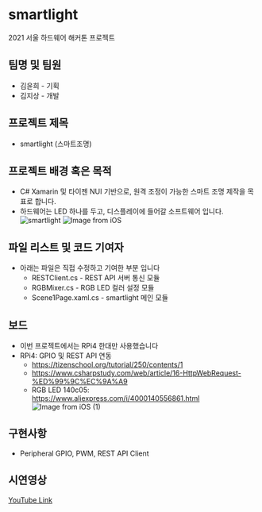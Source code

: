# smartlight
2021 서울 하드웨어 해커톤 프로젝트

## 팀명 및 팀원
* 김윤희 - 기획
* 김지상 - 개발

## 프로젝트 제목
* smartlight (스마트조명)

## 프로젝트 배경 혹은 목적
* C# Xamarin 및 타이젠 NUI 기반으로, 원격 조정이 가능한 스마트 조명 제작을 목표로 합니다.
* 하드웨어는 LED 하나를 두고, 디스플레이에 들어갈 소프트웨어 입니다.
![smartlight](https://user-images.githubusercontent.com/30719956/131217752-a24c508e-6b95-4d35-af11-a4a9c29845c6.jpeg)
![Image from iOS](https://user-images.githubusercontent.com/30719956/131238196-443411e0-1667-489c-894f-714c54f02b17.jpg)

## 파일 리스트 및 코드 기여자
* 아래는 파일은 직접 수정하고 기여한 부분 입니다
  * RESTClient.cs - REST API 서버 통신 모듈
  * RGBMixer.cs - RGB LED 컬러 설정 모듈
  * Scene1Page.xaml.cs - smartlight 메인 모듈

## 보드
* 이번 프로젝트에서는 RPi4 한대만 사용했습니다
* RPi4: GPIO 및 REST API 연동
  * https://tizenschool.org/tutorial/250/contents/1
  * https://www.csharpstudy.com/web/article/16-HttpWebRequest-%ED%99%9C%EC%9A%A9
  * RGB LED 140c05: https://www.aliexpress.com/i/4000140556861.html
![Image from iOS (1)](https://user-images.githubusercontent.com/30719956/131238367-bc84e4b1-e5b8-4c95-b6af-5443fda241cd.jpg)

## 구현사항
* Peripheral GPIO, PWM, REST API Client

## 시연영상
[YouTube Link](https://youtube.com/playlist?list=PLIRH65toTg8v9JBRHs-t288eE6ZGKI7L9)
